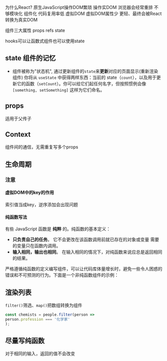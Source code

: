 为什么React?
原生JavaScript操作DOM繁琐 操作实DOM 浏览器会经常重排 不够模块化 组件化 代码复用率低 
虚拟DOM
虚拟DOM属性少 更轻、最终会被React转换为真实DOM

组件三大属性
props
refs
state

hooks可以让函数式组件也可以使用state
## state 组件的记忆
- 组件被称为"状态机", 通过更新组件的`state`来**更新**对应的页面显示(重新渲染组件)
你将从 `useState` 中获得两样东西：当前的 state（`count`），以及用于更新它的函数（`setCount`）。你可以给它们起任何名字，但按照惯例会像 `[something, setSomething]` 这样为它们命名。


## props
适用于父传子
## Context
组件间的通信，无需重复写多个props


## 生命周期


### 注意
#### 虚拟DOM中的key的作用
索引值当成key，逆序添加会出现问题


#### 纯函数写法

有些 JavaScript 函数是 **纯粹** 的。纯函数的基本定义：

- **只负责自己的任务**。 它不会更改在该函数调用前就已存在的对象或变量 需要的变量只在函数内调用。
- **输入相同，输出也相同**。 在输入相同的情况下，对纯函数来说应总是返回相同的结果。

严格遵循纯函数的定义编写组件，可以让代码库体量增长时，避免一些令人困惑的错误和不可预测的行为。下面是一个非纯函数组件的示例：

## 渲染列表
`filter()`筛选、`map()`把数组转换为组件
```js
const chemists = people.filter(person =>  
person.profession === '化学家'  
);

```

## 尽量写纯函数
对于相同的输入，返回的值不会改变